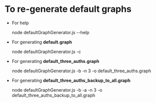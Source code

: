 # To re-generate default graphs

* For help

	node defaultGraphGenerator.js --help

* For generating **default.graph**

	node defaultGraphGenerator.js -c

* For generating **default_three_auths.graph**

	node defaultGraphGenerator.js -b -n 3 -o default_three_auths.graph

* For generating **default_three_auths_backup_to_all.graph**

	node defaultGraphGenerator.js -b -a -n 3 -o default_three_auths_backup_to_all.graph
	